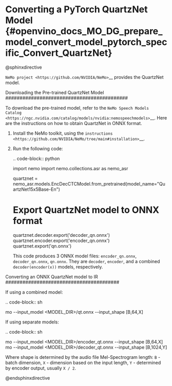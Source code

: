 # Converting a PyTorch QuartzNet Model {#openvino_docs_MO_DG_prepare_model_convert_model_pytorch_specific_Convert_QuartzNet}

@sphinxdirective

`NeMo project <https://github.com/NVIDIA/NeMo>`__ provides the QuartzNet model.

Downloading the Pre-trained QuartzNet Model
###########################################

To download the pre-trained model, refer to the `NeMo Speech Models Catalog <https://ngc.nvidia.com/catalog/models/nvidia:nemospeechmodels>`__.
Here are the instructions on how to obtain QuartzNet in ONNX format.

1. Install the NeMo toolkit, using the `instructions <https://github.com/NVIDIA/NeMo/tree/main#installation>`__.

2. Run the following code:

   .. code-block:: python
   
      import nemo
      import nemo.collections.asr as nemo_asr
   
      quartznet = nemo_asr.models.EncDecCTCModel.from_pretrained(model_name="QuartzNet15x5Base-En")
      # Export QuartzNet model to ONNX format
      quartznet.decoder.export('decoder_qn.onnx')
      quartznet.encoder.export('encoder_qn.onnx')
      quartznet.export('qn.onnx')


   This code produces 3 ONNX model files: ``encoder_qn.onnx``, ``decoder_qn.onnx``, ``qn.onnx``.
   They are ``decoder``, ``encoder``, and a combined ``decoder(encoder(x))`` models, respectively.

Converting an ONNX QuartzNet model to IR
########################################

If using a combined model:

.. code-block:: sh

   mo --input_model <MODEL_DIR>/qt.onnx --input_shape [B,64,X]

If using separate models:

.. code-block:: sh

   mo --input_model <MODEL_DIR>/encoder_qt.onnx --input_shape [B,64,X]
   mo --input_model <MODEL_DIR>/decoder_qt.onnx --input_shape [B,1024,Y]


Where shape is determined by the audio file Mel-Spectrogram length: ``B`` - batch dimension, ``X`` - dimension based on the input length, ``Y`` - determined by encoder output, usually ``X / 2``.

@endsphinxdirective
